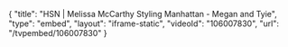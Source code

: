 {
    "title": "HSN | Melissa McCarthy Styling Manhattan - Megan and Tyie",
    "type": "embed",
    "layout": "iframe-static",
    "videoId": "106007830",
    "url": "\/tvpembed\/106007830"
}